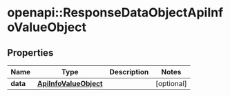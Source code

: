 # openapi::ResponseDataObjectApiInfoValueObject


## Properties
Name | Type | Description | Notes
------------ | ------------- | ------------- | -------------
**data** | [**ApiInfoValueObject**](ApiInfoValueObject.md) |  | [optional] 


